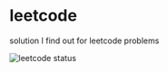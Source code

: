 # leetcode
solution I find out for leetcode problems

![leetcode status](https://leetcard.jacoblin.cool/qetup1988?ext=activity&theme=dark&radius=30)
